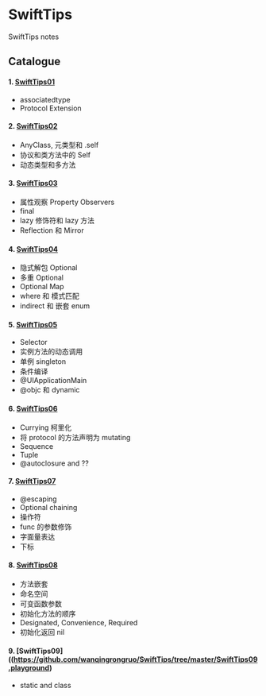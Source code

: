 # SwiftTips
SwiftTips notes
## Catalogue
#### 1. [SwiftTips01](https://github.com/wanqingrongruo/SwiftTips/tree/master/SwiftTips01.playground)
* associatedtype
*  Protocol Extension 

#### 2. [SwiftTips02](https://github.com/wanqingrongruo/SwiftTips/tree/master/SwiftTips02.playground)
* AnyClass, 元类型和 .self
* 协议和类方法中的 Self
* 动态类型和多方法

#### 3. [SwiftTips03](https://github.com/wanqingrongruo/SwiftTips/tree/master/SwiftTips03.playground)
* 属性观察 Property Observers
* final
* lazy 修饰符和 lazy 方法
* Reflection 和 Mirror

#### 4. [SwiftTips04](https://github.com/wanqingrongruo/SwiftTips/tree/master/SwiftTips04.playground)
* 隐式解包 Optional
* 多重 Optional
* Optional Map
* where 和 模式匹配
* indirect 和 嵌套 enum

#### 5. [SwiftTips05](https://github.com/wanqingrongruo/SwiftTips/tree/master/SwiftTips05.playground)
* Selector
* 实例方法的动态调用
* 单例 singleton
* 条件编译
* @UIApplicationMain
* @objc 和 dynamic

#### 6. [SwiftTips06](https://github.com/wanqingrongruo/SwiftTips/tree/master/SwiftTips06.playground)
* Currying 柯里化
* 将 protocol 的方法声明为 mutating
* Sequence
* Tuple
* @autoclosure and ??

#### 7. [SwiftTips07](https://github.com/wanqingrongruo/SwiftTips/tree/master/SwiftTips07.playground)
* @escaping
* Optional chaining
* 操作符
* func 的参数修饰
* 字面量表达
* 下标

#### 8. [SwiftTips08](https://github.com/wanqingrongruo/SwiftTips/tree/master/SwiftTips08.playground)
* 方法嵌套
* 命名空间
* 可变函数参数
* 初始化方法的顺序
* Designated, Convenience, Required
* 初始化返回 nil
#### 9. [SwiftTips09]((https://github.com/wanqingrongruo/SwiftTips/tree/master/SwiftTips09.playground)
* static and class

